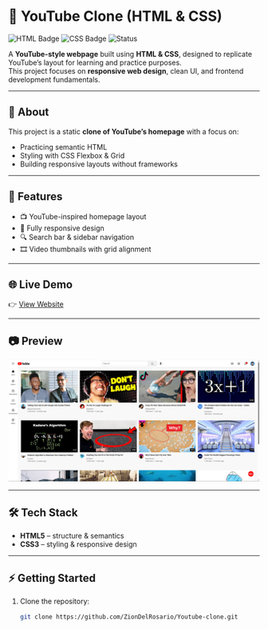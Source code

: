 # 🎥 YouTube Clone (HTML & CSS)

![HTML Badge](https://img.shields.io/badge/HTML5-E34F26?style=for-the-badge&logo=html5&logoColor=fff)
![CSS Badge](https://img.shields.io/badge/CSS3-1572B6?style=for-the-badge&logo=css3&logoColor=fff)
![Status](https://img.shields.io/badge/Status-Completed-brightgreen?style=for-the-badge)

A **YouTube-style webpage** built using **HTML & CSS**, designed to replicate YouTube’s layout for learning and practice purposes.  
This project focuses on **responsive web design**, clean UI, and frontend development fundamentals.

---

## 📖 About
This project is a static **clone of YouTube’s homepage** with a focus on:
- Practicing semantic HTML
- Styling with CSS Flexbox & Grid
- Building responsive layouts without frameworks

---

## 🚀 Features
- 📺 YouTube-inspired homepage layout  
- 📱 Fully responsive design  
- 🔍 Search bar & sidebar navigation  
- 🎞️ Video thumbnails with grid alignment  

---

## 🌐 Live Demo
👉 [View Website](https://ziondelrosario.github.io/Youtube-clone/)



---

## 📷 Preview 

![Screenshot](Images/Screenshots/screenshot1.png)

---

## 🛠️ Tech Stack
- **HTML5** – structure & semantics  
- **CSS3** – styling & responsive design  

---

## ⚡ Getting Started
1. Clone the repository:
   ```bash
   git clone https://github.com/ZionDelRosario/Youtube-clone.git

